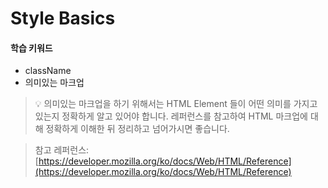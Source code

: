 # Style Basics

#### 학습 키워드

* className
* 의미있는 마크업

> 💡 의미있는 마크업을 하기 위해서는 HTML Element 들이 어떤 의미를 가지고 있는지 정확하게 알고 있어야 합니다. 레퍼런스를 참고하여 HTML 마크업에 대해 정확하게 이해한 뒤 정리하고 넘어가시면 좋습니다.

> 참고 레퍼런스:[https://developer.mozilla.org/ko/docs/Web/HTML/Reference](https://developer.mozilla.org/ko/docs/Web/HTML/Reference)







